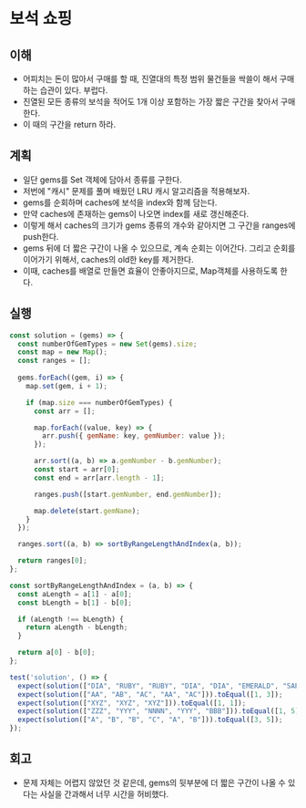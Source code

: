 # 보석 쇼핑

## 이해

- 어피치는 돈이 많아서 구매를 할 때, 진열대의 특정 범위 물건들을 싹쓸이 해서 구매하는 습관이 있다. 부럽다.
- 진열된 모든 종류의 보석을 적어도 1개 이상 포함하는 가장 짧은 구간을 찾아서 구매한다.
- 이 때의 구간을 return 하라.

## 계획

- 일단 gems를 Set 객체에 담아서 종류를 구한다.
- 저번에 "캐시" 문제를 풀며 배웠던 LRU 캐시 알고리즘을 적용해보자.
- gems를 순회하며 caches에 보석을 index와 함께 담는다.
- 만약 caches에 존재하는 gems이 나오면 index를 새로 갱신해준다.
- 이렇게 해서 caches의 크기가 gems 종류의 개수와 같아지면 그 구간을 ranges에 push한다.
- gems 뒤에 더 짧은 구간이 나올 수 있으므로, 계속 순회는 이어간다. 그리고 순회를 이어가기 위해서, caches의 old한 key를 제거한다.
- 이때, caches를 배열로 만들면 효율이 안좋아지므로, Map객체를 사용하도록 한다.

## 실행

```javascript
const solution = (gems) => {
  const numberOfGemTypes = new Set(gems).size;
  const map = new Map();
  const ranges = [];
  
  gems.forEach((gem, i) => {
    map.set(gem, i + 1);

    if (map.size === numberOfGemTypes) {
      const arr = [];

      map.forEach((value, key) => {
        arr.push({ gemName: key, gemNumber: value });
      });

      arr.sort((a, b) => a.gemNumber - b.gemNumber);
      const start = arr[0];
      const end = arr[arr.length - 1];

      ranges.push([start.gemNumber, end.gemNumber]);

      map.delete(start.gemName);
    }
  });

  ranges.sort((a, b) => sortByRangeLengthAndIndex(a, b));

  return ranges[0];
};

const sortByRangeLengthAndIndex = (a, b) => {
  const aLength = a[1] - a[0];
  const bLength = b[1] - b[0];

  if (aLength !== bLength) {
    return aLength - bLength;
  }

  return a[0] - b[0];
};

test('solution', () => {
  expect(solution(["DIA", "RUBY", "RUBY", "DIA", "DIA", "EMERALD", "SAPPHIRE", "DIA"])).toEqual([3, 7]);
  expect(solution(["AA", "AB", "AC", "AA", "AC"])).toEqual([1, 3]);
  expect(solution(["XYZ", "XYZ", "XYZ"])).toEqual([1, 1]);
  expect(solution(["ZZZ", "YYY", "NNNN", "YYY", "BBB"])).toEqual([1, 5]);
  expect(solution(["A", "B", "B", "C", "A", "B"])).toEqual([3, 5]);
});
```

## 회고

- 문제 자체는 어렵지 않았던 것 같은데, gems의 뒷부분에 더 짧은 구간이 나올 수 있다는 사실을 간과해서 너무 시간을 허비했다.
